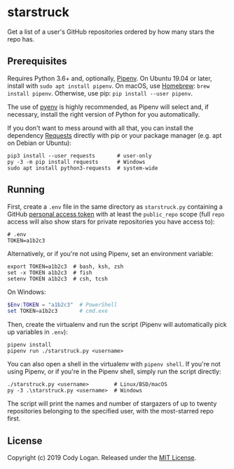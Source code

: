 # starstruck

Get a list of a user's GitHub repositories ordered by how many stars the repo has.

## Prerequisites

Requires Python 3.6+ and, optionally, [Pipenv](https://pipenv.kennethreitz.org/en/latest/).
On Ubuntu 19.04 or later, install with `sudo apt install pipenv`. On macOS, use
[Homebrew](https://brew.sh/): `brew install pipenv`. Otherwise, use pip:
`pip install --user pipenv`.

The use of [pyenv](https://github.com/pyenv/pyenv) is highly recommended, as Pipenv
will select and, if necessary, install the right version of Python for you automatically.

If you don't want to mess around with all that, you can install the dependency
[Requests](https://requests.kennethreitz.org/en/master/) directly with pip or
your package manager (e.g. apt on Debian or Ubuntu):

```shell
pip3 install --user requests       # user-only
py -3 -m pip install requests      # Windows
sudo apt install python3-requests  # system-wide
```

## Running

First, create a `.env` file in the same directory as `starstruck.py` containing a
GitHub [personal access token](https://help.github.com/articles/creating-an-access-token-for-command-line-use/)
with at least the `public_repo` scope (full `repo` access will also show stars for
private repositories you have access to):

```shell
# .env
TOKEN=a1b2c3
```

Alternatively, or if you're not using Pipenv, set an environment variable:

```shell
export TOKEN=a1b2c3  # bash, ksh, zsh
set -x TOKEN a1b2c3  # fish
setenv TOKEN a1b2c3  # csh, tcsh
```

On Windows:

```powershell
$Env:TOKEN = "a1b2c3"  # PowerShell
set TOKEN=a1b2c3       # cmd.exe
```

Then, create the virtualenv and run the script (Pipenv will automatically pick
up variables in `.env`):

```shell
pipenv install
pipenv run ./starstruck.py <username>
```

You can also open a shell in the virtualenv with `pipenv shell`. If you're not using
Pipenv, or if you're in the Pipenv shell, simply run the script directly:

```shell
./starstruck.py <username>        # Linux/BSD/macOS
py -3 .\starstruck.py <username>  # Windows
```

The script will print the names and number of stargazers of up to twenty repositories
belonging to the specified user, with the most-starred repo first.

## License

Copyright (c) 2019 Cody Logan. Released under the [MIT License](LICENSE).
